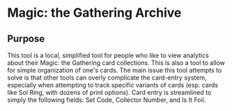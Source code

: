 # Magic: the Gathering Archive

## Purpose

This tool is a local, simplified tool for people who like to view analytics about their Magic: the Gathering card collections. This is also a tool to allow for simple organization of one's cards. The main issue this tool attempts to solve is that other tools can overly complicate the card-entry system, especially when attempting to track specific variants of cards (esp. cards like Sol Ring, with dozens of print options). Card entry is streamlined to simply the following fields: Set Code, Collector Number, and Is It Foil.

